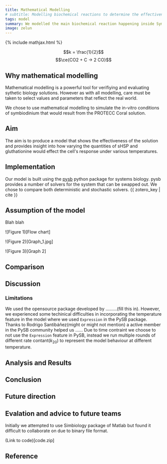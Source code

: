 ```yaml
---
title: Mathematical Modelling
# subtitle: Modelling biochemical reactions to determine the effectiveness of PROTECC Coral
tags: model
summary: We modelled the main biochemical reaction happening inside Symbiodinium to determine the effectiveness of our Wet lab solution. In this model we consider the addition of sHSP and glutathionine. *WHAT WE FOUND GOES HERE*
image: zelun
---
```


{% include mathjax.html %}

$$k = \frac{1}{2}$$
$$\ce{CO2 + C -> 2 CO}$$

## Why mathematical modelling

Mathematical modelling is a powerful tool for verifiying and evaluating sythetic biology solutions. However as with all modelling, care must be taken to select values and parameters that reflect the real world.

We chose to use mathematical modelling to simulate the in-vitro conditions of symbiodinium that would result from the PROTECC Coral solution.

## Aim

The aim is to produce a model that shows the effectiveness of the solution and provides insight into how varying the quantities of sHSP and gluthationine would effect the cell's response under various temperatures.

## Implementation

Our model is built using the [pysb](https://pysb.org) python package for systems biology. pysb provides a number of solvers for the system that can be swapped out. We chose to compare both deterministic and stochastic solvers. {{ zotero_key | cite }}

## Assumption of the model
Blah blah

![Figure 1)[Flow chart]

!(Figure 2)[Graph_1.jpg]

!(Figure 3)[Graph 2]

## Comparison

## Discussion
### Limitations
We used the opensource package developed by .........(fill this in). However, we experienced some techinical difficulties in incorporating the temperature feature in the model where we used `Expression` in the PySB package. Thanks to Rodrigo Santibáñez(might or might not mention) a active member in the PySB community helped us ......
Due to time contraint we choose to not use the `Expression` feature in PySB, instead we run multiple rounds of different rate contant($k_{20}$) to represent the model behaviour at different temperature.
## Analysis and Results
## Conclusion
## Future direction
## Evalation and advice to future teams

Initially we attempted to use Simbiology package of Matlab but found it difficult to collaborate on due to binary file format.


(Link to code)[code.zip]



## Reference
